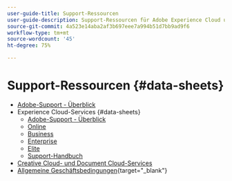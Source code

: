 ```yaml
---
user-guide-title: Support-Ressourcen
user-guide-description: Support-Ressourcen für Adobe Experience Cloud und Adobe Experience Platform.
source-git-commit: 4a523e14aba2af3b697eee7a994b51d7bb9ad9f6
workflow-type: tm+mt
source-wordcount: '45'
ht-degree: 75%

---
```



# Support-Ressourcen {#data-sheets}

+ [Adobe-Support - Überblick](overview.md)
+ Experience Cloud-Services {#data-sheets}
   + [Adobe-Support - Überblick](dx-overview.md)
   + [Online](online.md)
   + [Business](business.md)
   + [Enterprise](enterprise.md)
   + [Elite](elite.md)
   + [Support-Handbuch](support-guide.md)
+ [Creative Cloud- und Document Cloud-Services](dme-overview.md)
+ [Allgemeine Geschäftsbedingungen](https://helpx.adobe.com/de/support/programs/support-policies-terms-conditions.html){target=&quot;_blank&quot;}

<!--

Articles must be added to this TOC file in order to render.

Use this list format to specify links to articles and section headings that expand and collapse in the left rail of the user guide.

An article link CANNOT be used as a section heading.
-->
